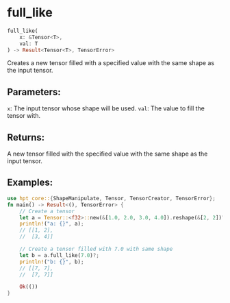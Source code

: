 # full_like
```rust
full_like(
    x: &Tensor<T>,
    val: T
) -> Result<Tensor<T>, TensorError>
```
Creates a new tensor filled with a specified value with the same shape as the input tensor.

## Parameters:
`x`: The input tensor whose shape will be used.
`val`: The value to fill the tensor with.

## Returns:
A new tensor filled with the specified value with the same shape as the input tensor.

## Examples:
```rust
use hpt_core::{ShapeManipulate, Tensor, TensorCreator, TensorError};
fn main() -> Result<(), TensorError> {
    // Create a tensor
    let a = Tensor::<f32>::new(&[1.0, 2.0, 3.0, 4.0]).reshape(&[2, 2])?;
    println!("a: {}", a);
    // [[1, 2],
    //  [3, 4]]

    // Create a tensor filled with 7.0 with same shape
    let b = a.full_like(7.0)?;
    println!("b: {}", b);
    // [[7, 7],
    //  [7, 7]]

    Ok(())
}
```